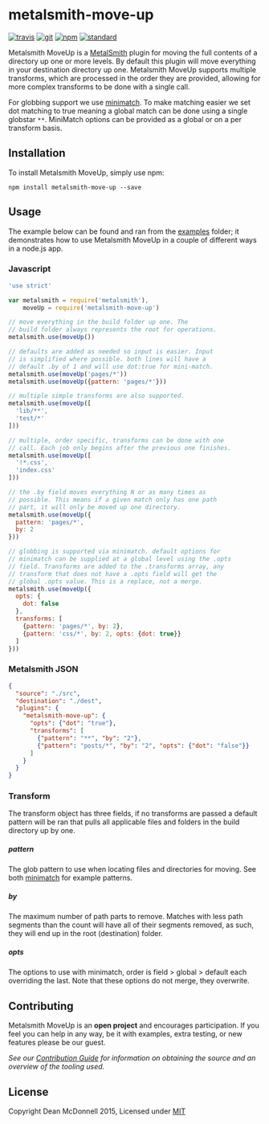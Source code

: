 # metalsmith-move-up
[![travis][travis-badge]][travis-url]
[![git][git-badge]][git-url]
[![npm][npm-badge]][npm-url]
[![standard][standard-badge]][standard-url]

Metalsmith MoveUp is a [MetalSmith][] plugin for moving the full contents of a directory up one or more
levels. By default this plugin will move everything in your destination directory up one. Metalsmith MoveUp
supports multiple transforms, which are processed in the order they are provided, allowing for more complex
transforms to be done with a single call.

For globbing support we use [minimatch][]. To make matching easier we set dot matching to true meaning a global
match can be done using a single globstar `**`. MiniMatch options can be provided as a global or on a per transform
basis.

## Installation
To install Metalsmith MoveUp, simply use npm:

```
npm install metalsmith-move-up --save
```

## Usage
The example below can be found and ran from the [examples](./examples/) folder; it demonstrates
how to use Metalsmith MoveUp in a couple of different ways in a node.js app.

### Javascript
```javascript
'use strict'

var metalsmith = require('metalsmith'),
    moveUp = require('metalsmith-move-up')

// move everything in the build folder up one. The
// build folder always represents the root for operations.
metalsmith.use(moveUp())

// defaults are added as needed so input is easier. Input
// is simplified where possible. both lines will have a
// default .by of 1 and will use dot:true for mini-match.
metalsmith.use(moveUp('pages/*'))
metalsmith.use(moveUp({pattern: 'pages/*'}))

// multiple simple transforms are also supported.
metalsmith.use(moveUp([
  'lib/**',
  'test/*'
]))

// multiple, order specific, transforms can be done with one
// call. Each job only begins after the previous one finishes.
metalsmith.use(moveUp([
  '!*.css',
  'index.css'
]))

// the .by field moves everything N or as many times as
// possible. This means if a given match only has one path
// part, it will only be moved up one directory.
metalsmith.use(moveUp({
  pattern: 'pages/*',
  by: 2
}))

// globbing is supported via minimatch. default options for
// minimatch can be supplied at a global level using the .opts
// field. Transforms are added to the .transforms array, any
// transform that does not have a .opts field will get the
// global .opts value. This is a replace, not a merge.
metalsmith.use(moveUp({
  opts: {
    dot: false
  },
  transforms: [
    {pattern: 'pages/*', by: 2},
    {pattern: 'css/*', by: 2, opts: {dot: true}}
  ]
}))
```

### Metalsmith JSON
```json
{
  "source": "./src",
  "destination": "./dest",
  "plugins": {
    "metalsmith-move-up": {
      "opts": {"dot": "true"},
      "transforms": [
        {"pattern": "**", "by": "2"},
        {"pattern": "posts/*", "by": "2", "opts": {"dot": "false"}}
      ]
    }
  }
}
```

### Transform
The transform object has three fields, if no transforms are passed a default pattern will be ran that
pulls all applicable files and folders in the build directory up by one.

##### _pattern_
The glob pattern to use when locating files and directories for moving. See both [minimatch][] for
example patterns.

##### _by_
The maximum number of path parts to remove. Matches with less path segments than the count will have
all of their segments removed, as such, they will end up in the root (destination) folder.

##### _opts_
The options to use with minimatch, order is field > global > default each overriding the last. Note
that these options do not merge, they overwrite.

## Contributing
Metalsmith MoveUp is an __open project__ and encourages participation. If you feel you can help in
any way, be it with examples, extra testing, or new features please be our guest.

_See our [Contribution Guide][] for information on obtaining the source and an overview of the tooling used._

## License

Copyright Dean McDonnell 2015, Licensed under [MIT](./LICENSE)

[travis-badge]: https://img.shields.io/travis/rbardini/metalsmith-move-up.svg?style=flat-square
[travis-url]: https://travis-ci.org/rbardini/metalsmith-move-up
[git-badge]: https://img.shields.io/github/release/rbardini/metalsmith-move-up.svg?style=flat-square
[git-url]: https://github.com/rbardini/metalsmith-move-up/releases
[npm-badge]: https://img.shields.io/npm/v/metalsmith-move-up.svg?style=flat-square
[npm-url]: https://npmjs.org/package/metalsmith-move-up
[standard-badge]: https://img.shields.io/badge/code%20style-standard-blue.svg?style=flat-square
[standard-url]: https://npmjs.org/package/standard
[Metalsmith]: http://metalsmith.io
[MultiMatch]: https://www.npmjs.com/package/minimatch
[MiniMatch]: https://www.npmjs.com/package/minimatch
[Contribution Guide]: ./CONTRIBUTING.md
